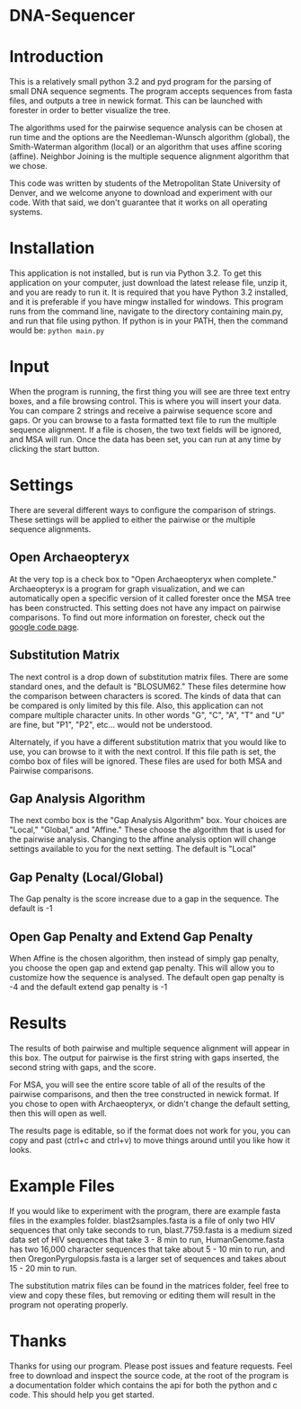 DNA-Sequencer
=============
# Introduction

This is a relatively small python 3.2 and pyd program for the parsing of small DNA sequence segments. The program accepts sequences from fasta files, and outputs a tree in newick format. This can be launched with forester in order to better visualize the tree.

The algorithms used for the pairwise sequence analysis can be chosen at run time and the options are the Needleman-Wunsch algorithm (global), the Smith-Waterman algorithm (local) or an algorithm that uses affine scoring (affine). Neighbor Joining is the multiple sequence alignment algorithm that we chose.

This code was written by students of the Metropolitan State University of Denver, and we welcome anyone to download and experiment with our code. With that said, we don't guarantee that it works on all operating systems.

# Installation
This application is not installed, but is run via Python 3.2. To get this application on your computer, just download the latest release file, unzip it, and you are ready to run it. It is required that you have Python 3.2 installed, and it is preferable if you have mingw installed for windows. This program runs from the command line, navigate to the directory containing main.py, and run that file using python. If python is in your PATH, then the command would be: `python main.py`

# Input
When the program is running, the first thing you will see are three text entry boxes, and a file browsing control. This is where you will insert your data. You can compare 2 strings and receive a pairwise sequence score and gaps. Or you can browse to a fasta formatted text file to run the multiple sequence alignment. If a file is chosen, the two text fields will be ignored, and MSA will run. Once the data has been set, you can run at any time by clicking the start button.

# Settings
There are several different ways to configure the comparison of strings. These settings will be applied to either the pairwise or the multiple sequence alignments.

## Open Archaeopteryx
At the very top is a check box to "Open Archaeopteryx when complete." Archaeopteryx is a program for graph visualization, and we can automatically open a specific version of it called forester once the MSA tree has been constructed. This setting does not have any impact on pairwise comparisons. To find out more information on forester, check out the [google code page](http://code.google.com/p/forester/ "Forester Google Code Page").

## Substitution Matrix
The next control is a drop down of substitution matrix files. There are some standard ones, and the default is "BLOSUM62." These files determine how the comparison between characters is scored. The kinds of data that can be compared is only limited by this file. Also, this application can not compare multiple character units. In other words "G", "C", "A", "T" and "U" are fine, but "P1", "P2", etc... would not be understood.

Alternately, if you have a different substitution matrix that you would like to use, you can browse to it with the next control. If this file path is set, the combo box of files will be ignored. These files are used for both MSA and Pairwise comparisons.
 
## Gap Analysis Algorithm
The next combo box is the "Gap Analysis Algorithm" box. Your choices are "Local," "Global," and "Affine." These choose the algorithm that is used for the pairwise analysis. Changing to the affine analysis option will change settings available to you for the next setting. The default is "Local"

## Gap Penalty (Local/Global)
The Gap penalty is the score increase due to a gap in the sequence. The default is -1

## Open Gap Penalty and Extend Gap Penalty
When Affine is the chosen algorithm, then instead of simply gap penalty, you choose the open gap and extend gap penalty. This will allow you to customize how the sequence is analysed. The default open gap penalty is -4 and the default extend gap penalty is -1

# Results
The results of both pairwise and multiple sequence alignment will appear in this box. The output for pairwise is the first string with gaps inserted, the second string with gaps, and the score.

For MSA, you will see the entire score table of all of the results of the pairwise comparisons, and then the tree constructed in newick format. If you chose to open with Archaeopteryx, or didn't change the default setting, then this will open as well.

The results page is editable, so if the format does not work for you, you can copy and past (ctrl+c and ctrl+v) to move things around until you like how it looks.

# Example Files
If you would like to experiment with the program, there are example fasta files in the examples folder. blast2samples.fasta is a file of only two HIV sequences that only take seconds to run, blast.7759.fasta is a medium sized data set of HIV sequences that take 3 - 8 min to run, HumanGenome.fasta has two 16,000 character sequences that take about 5 - 10 min to run, and then OregonPyrgulopsis.fasta is a larger set of sequences and takes about 15 - 20 min to run.

The substitution matrix files can be found in the matrices folder, feel free to view and copy these files, but removing or editing them will result in the program not operating properly.

# Thanks
Thanks for using our program. Please post issues and feature requests. Feel free to download and inspect the source code, at the root of the program is a documentation folder which contains the api for both the python and c code. This should help you get started.
